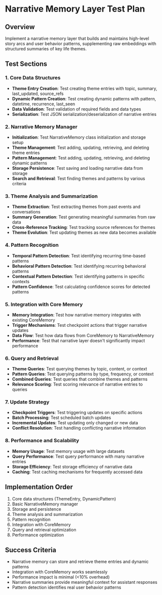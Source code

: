 # Narrative Memory Layer Test Plan

## Overview

Implement a narrative memory layer that builds and maintains high-level story arcs and user behavior patterns, supplementing raw embeddings with structured summaries of key life themes.

## Test Sections

### 1. Core Data Structures

- **Theme Entry Creation**: Test creating theme entries with topic, summary, last_updated, source_refs
- **Dynamic Pattern Creation**: Test creating dynamic patterns with pattern, datetime, recurrence, last_seen
- **Data Validation**: Test validation of required fields and data types
- **Serialization**: Test JSON serialization/deserialization of narrative entries

### 2. Narrative Memory Manager

- **Initialization**: Test NarrativeMemory class initialization and storage setup
- **Theme Management**: Test adding, updating, retrieving, and deleting theme entries
- **Pattern Management**: Test adding, updating, retrieving, and deleting dynamic patterns
- **Storage Persistence**: Test saving and loading narrative data from storage
- **Search and Retrieval**: Test finding themes and patterns by various criteria

### 3. Theme Analysis and Summarization

- **Theme Extraction**: Test extracting themes from past events and conversations
- **Summary Generation**: Test generating meaningful summaries from raw data
- **Cross-Reference Tracking**: Test tracking source references for themes
- **Theme Evolution**: Test updating themes as new data becomes available

### 4. Pattern Recognition

- **Temporal Pattern Detection**: Test identifying recurring time-based patterns
- **Behavioral Pattern Detection**: Test identifying recurring behavioral patterns
- **Contextual Pattern Detection**: Test identifying patterns in specific contexts
- **Pattern Confidence**: Test calculating confidence scores for detected patterns

### 5. Integration with Core Memory

- **Memory Integration**: Test how narrative memory integrates with existing CoreMemory
- **Trigger Mechanisms**: Test checkpoint actions that trigger narrative updates
- **Data Flow**: Test how data flows from CoreMemory to NarrativeMemory
- **Performance**: Test that narrative layer doesn't significantly impact performance

### 6. Query and Retrieval

- **Theme Queries**: Test querying themes by topic, content, or context
- **Pattern Queries**: Test querying patterns by type, frequency, or context
- **Combined Queries**: Test queries that combine themes and patterns
- **Relevance Scoring**: Test scoring relevance of narrative entries to queries

### 7. Update Strategy

- **Checkpoint Triggers**: Test triggering updates on specific actions
- **Batch Processing**: Test scheduled batch updates
- **Incremental Updates**: Test updating only changed or new data
- **Conflict Resolution**: Test handling conflicting narrative information

### 8. Performance and Scalability

- **Memory Usage**: Test memory usage with large datasets
- **Query Performance**: Test query performance with many narrative entries
- **Storage Efficiency**: Test storage efficiency of narrative data
- **Caching**: Test caching mechanisms for frequently accessed data

## Implementation Order

1. Core data structures (ThemeEntry, DynamicPattern)
2. Basic NarrativeMemory manager
3. Storage and persistence
4. Theme analysis and summarization
5. Pattern recognition
6. Integration with CoreMemory
7. Query and retrieval optimization
8. Performance optimization

## Success Criteria

- Narrative memory can store and retrieve theme entries and dynamic patterns
- Integration with CoreMemory works seamlessly
- Performance impact is minimal (<10% overhead)
- Narrative summaries provide meaningful context for assistant responses
- Pattern detection identifies real user behavior patterns
